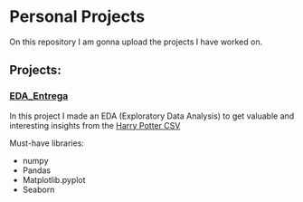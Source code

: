# Personal Projects

On this repository I am gonna upload the projects I have worked on.

## Projects:

### [EDA_Entrega](https://github.com/CanaryBrianArmas/Personal_Projects/tree/main/EDA_Entrega)

In this project I made an EDA (Exploratory Data Analysis) to get valuable and interesting insights from the [Harry Potter CSV](https://www.kaggle.com/datasets/gulsahdemiryurek/harry-potter-dataset)

Must-have libraries:
* numpy
* Pandas
* Matplotlib.pyplot
* Seaborn
 
